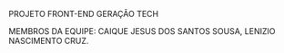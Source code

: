 PROJETO FRONT-END GERAÇÃO TECH

MEMBROS DA EQUIPE: CAIQUE JESUS DOS SANTOS SOUSA,
LENIZIO NASCIMENTO CRUZ.
